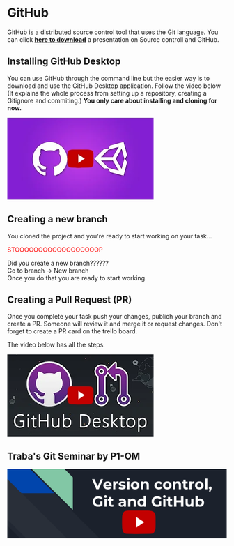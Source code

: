 # GitHub

GitHub is a distributed source control tool that uses the Git language.
You can click <a href="https://P1Gaming.github.io/P1-OM-Info/Programming/Version%20Control%2C%20Git%20and%20GitHub.pptx">**here to download**</a> a presentation on Source controll and GitHub.

## Installing GitHub Desktop

You can use GitHub through the command line but the easier way is to download and use the GitHub Desktop application.
Follow the video below (It explains the whole process from  setting up a repository, creating a Gitignore and commiting.)
**You only care about installing and cloning for now.**

[![How to use GitHub with Unity](../images/brackeysGithub.jpg)](https://www.youtube.com/watch?v=qpXxcvS-g3g&ab_channel=Brackeys "How to use GitHub with Unity")

## Creating a new branch

You cloned the project and you're ready to start working on your task...

<span style="color:red"> STOOOOOOOOOOOOOOOOOOP

Did you create a new branch??????		
Go to branch -> New branch   
Once you do that you are ready to start working.	

## Creating a Pull Request (PR)

Once you complete your task push your changes, publich your branch and create a PR. Someone will review it and merge it or request changes.
Don't forget to create a PR card on the trello board.

The video below has all the steps:

[![Your First Pull Request with GitHub Desktop](../images/GithubDesktop.jpg)](https://www.youtube.com/watch?v=8x6V5IOuXog&ab_channel=DevLeonardo "Your First Pull Request with GitHub Desktop")

## Traba's Git Seminar by P1-OM

[![Traba's Git Seminar by P1-OM](../images/Traba_Git.png)](https://youtu.be/G0p9y6PmQ1g "Traba's Git Seminar")